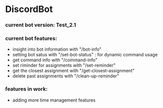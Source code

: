 # DiscordBot

### current bot version: Test_2.1
### current bot features:
  - insight into bot information with "/bot-info"
  - setting bot satus with "/set-bot-status" : for dynamic command usage
  - get command info with "/command-info"
  - set riminder for assignments with "/set-reminder"
  - get the closest assignment with "/get-closest-assignment"
  - delete past assignments with "/clean-up-reminder"

### features in work:
  - adding more time management features

